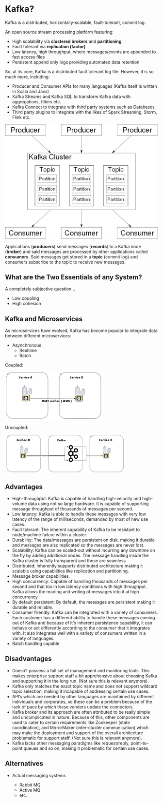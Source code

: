 # Kafka?

Kafka is a distributed, horizontally-scalable, fault-tolerant, commit log.

An open source stream processing platform featuring:

- High scalability via **clustered brokers** and **partitioning**
- Fault tolerant via **replication (factor)**
- Low latency, high throughput, where messages/events are appended to fast access files
- Persistent append only logs providing automated data retention

So, at its core, Kafka is a distributed fault tolerant log file. However, it is so much more, including:

- Producer and Consumer APIs for many languages (Kafka itself is written in Scala and Java)
- Kafka Streams and Kafka SQL to transform Kafka data with aggregations, filters etc.
- Kafka Connect to integrate with third party systems such as Databases
- Third party plugins to integrate with the likes of Spark Streaming, Storm, Flink etc.

![101](images/101.png)

Applications (**producers**) send messages (**records**) to a Kafka node (**broker**) and said messages are processed by other applications called **consumers**. Said messages get stored in a **topic** (commit log) and consumers subscribe to the topic to receive new messages.

## What are the Two Essentials of any System?

A completely subjective question...

- Low coupling
- High cohesion

## Kafka and Microservices

As microservices have evolved, Kafka has become popular to integrate data between different microservices:

- Asynchronous
  - Realtime
  - Batch

Coupled:

![Coupled](images/coupled.png)

Uncoupled:

![Uncoupled](images/uncoupled.png)

## Advantages

- High-throughput: Kafka is capable of handling high-velocity and high-volume data using not so large hardware. It is capable of supporting message throughput of thousands of messages per second.
- Low latency: Kafka is able to handle these messages with very low latency of the range of milliseconds, demanded by most of new use cases.
- Fault tolerant: The inherent capability of Kafka to be resistant to node/machine failure within a cluster.
- Durability: The data/messages are persistent on disk, making it durable and messages are also replicated so the messages are never lost.
- Scalability: Kafka can be scaled-out without incurring any downtime on the fly by adding additional nodes. The message handling inside the Kafka cluster is fully transparent and these are seamless
- Distributed: Inherently supports distributed architecture making it scalable using capabilities like replication and partitioning.
- Message broker capabilities.
- High concurrency: Capable of handling thousands of messages per second and that too in low latency conditions with high throughput. Kafka allows the reading and writing of messages into it at high concurrency.
- By default persistent: By default, the messages are persistent making it durable and reliable.
- Consumer friendly: Kafka can be integrated with a variety of consumers. Each customer has a different ability to handle these messages coming out of Kafka and because of it's inherent persistence capability, it can behave or act differently according to the consumer that it integrates with. It also integrates well with a variety of consumers written in a variety of languages.
- Batch handling capable

## Disadvantages

- Doesn’t possess a full set of management and monitoring tools. This makes enterprise support staff a bit apprehensive about choosing Kafka and supporting it in the long run. (Not sure this is relevant anymore).
- Kafka only matches the exact topic name and does not support wildcard topic selection, making it incapable of addressing certain use cases.
- API’s which are needed by other languages are maintained by different individuals and corporates, so these can be a problem because of the lack of pace by which these vendors update the connectors.
- Kafka broker and its approach are often attributed to be really simple and uncomplicated in nature. Because of this, other components are used to cater to certain requirements like Zookeeper (state coordination), and MirrorMaker (inter-cluster communication) which may make the deployment and support of the overall architecture problematic for support staff. (Not sure this is relevant anymore).
- Kafka lacks other messaging paradigms like request/reply, point-to-point queues and so on, making it problematic for certain use cases.

## Alternatives

- Actual messaging systems

  - Rabbit MQ
  - Active MQ
  - etc.
